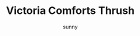 ---
media: "images/rounds/round_4_2/victoria_comforts_thrush.png"
media_type: image
type: art
title: Victoria Comforts Thrush
author: [sunny]
desc: During the evacuation, Victoria Ripley comforts Thrush Roach about going home.
---